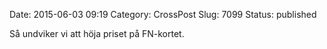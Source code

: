 Date: 2015-06-03 09:19
Category: CrossPost
Slug: 7099
Status: published

Så undviker vi att höja priset på FN-kortet.


